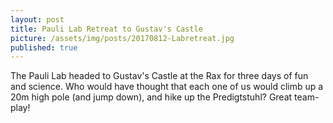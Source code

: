 ```yaml
---
layout: post
title: Pauli Lab Retreat to Gustav's Castle
picture: /assets/img/posts/20170812-Labretreat.jpg
published: true
---
```


The Pauli Lab headed to Gustav's Castle at the Rax for three days of fun and science. 
Who would have thought that each one of us would climb up a 20m high pole (and jump down), and hike up the Predigtstuhl? 
Great team-play!

